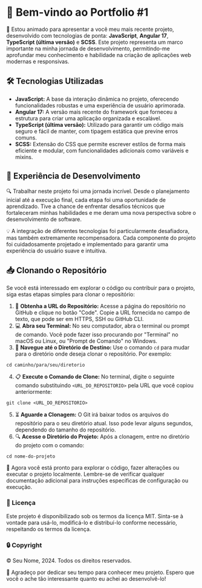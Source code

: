<h1>👋 Bem-vindo ao Portfolio #1</h1>

<p>🚀 Estou animado para apresentar a você meu mais recente projeto, desenvolvido com tecnologias de ponta: <strong>JavaScript</strong>, <strong>Angular 17</strong>, <strong>TypeScript (última versão)</strong> e <strong>SCSS</strong>. Este projeto representa um marco importante na minha jornada de desenvolvimento, permitindo-me aprofundar meu conhecimento e habilidade na criação de aplicações web modernas e responsivas.</p>

<h2>🛠️ Tecnologias Utilizadas</h2>
<ul>
    <li><strong>JavaScript:</strong> A base da interação dinâmica no projeto, oferecendo funcionalidades robustas e uma experiência de usuário aprimorada.</li>
    <li><strong>Angular 17:</strong> A versão mais recente do framework que forneceu a estrutura para criar uma aplicação organizada e escalável.</li>
    <li><strong>TypeScript (última versão):</strong> Utilizado para garantir um código mais seguro e fácil de manter, com tipagem estática que previne erros comuns.</li>
    <li><strong>SCSS:</strong> Extensão do CSS que permite escrever estilos de forma mais eficiente e modular, com funcionalidades adicionais como variáveis e mixins.</li>
</ul>

<h2>🌟 Experiência de Desenvolvimento</h2>
<p>🔍 Trabalhar neste projeto foi uma jornada incrível. Desde o planejamento inicial até a execução final, cada etapa foi uma oportunidade de aprendizado. Tive a chance de enfrentar desafios técnicos que fortaleceram minhas habilidades e me deram uma nova perspectiva sobre o desenvolvimento de software.</p>

<p>💡 A integração de diferentes tecnologias foi particularmente desafiadora, mas também extremamente recompensadora. Cada componente do projeto foi cuidadosamente projetado e implementado para garantir uma experiência do usuário suave e intuitiva.</p>

<h2>📥 Clonando o Repositório</h2>
<p>Se você está interessado em explorar o código ou contribuir para o projeto, siga estas etapas simples para clonar o repositório:</p>
<ol>
    <li>🔗 <strong>Obtenha a URL do Repositório:</strong> Acesse a página do repositório no GitHub e clique no botão "Code". Copie a URL fornecida no campo de texto, que pode ser em HTTPS, SSH ou GitHub CLI.</li>
    <li>💻 <strong>Abra seu Terminal:</strong> No seu computador, abra o terminal ou prompt de comando. Você pode fazer isso procurando por "Terminal" no macOS ou Linux, ou "Prompt de Comando" no Windows.</li>
    <li>📂 <strong>Navegue até o Diretório de Destino:</strong> Use o comando <code>cd</code> para mudar para o diretório onde deseja clonar o repositório. Por exemplo:</li>
</ol>

<pre><code>cd caminho/para/seu/diretorio</code></pre>

<ol start="4">
    <li>📋 <strong>Execute o Comando de Clone:</strong> No terminal, digite o seguinte comando substituindo <code>&lt;URL_DO_REPOSITORIO&gt;</code> pela URL que você copiou anteriormente:</li>
</ol>

<pre><code>git clone &lt;URL_DO_REPOSITORIO&gt;</code></pre>

<ol start="5">
    <li>⏳ <strong>Aguarde a Clonagem:</strong> O Git irá baixar todos os arquivos do repositório para o seu diretório atual. Isso pode levar alguns segundos, dependendo do tamanho do repositório.</li>
    <li>🔍 <strong>Acesse o Diretório do Projeto:</strong> Após a clonagem, entre no diretório do projeto com o comando:</li>
</ol>

<pre><code>cd nome-do-projeto</code></pre>

<p>🔗 Agora você está pronto para explorar o código, fazer alterações ou executar o projeto localmente. Lembre-se de verificar qualquer documentação adicional para instruções específicas de configuração ou execução.</p>

<h3>📄 Licença</h3>
<p>Este projeto é disponibilizado sob os termos da licença MIT. Sinta-se à vontade para usá-lo, modificá-lo e distribuí-lo conforme necessário, respeitando os termos da licença.</p>

<h3>🔒 Copyright</h3>
<p>&copy; Seu Nome, 2024. Todos os direitos reservados.</p>

<p>🙏 Agradeço por dedicar seu tempo para conhecer meu projeto. Espero que você o ache tão interessante quanto eu achei ao desenvolvê-lo!</p>
